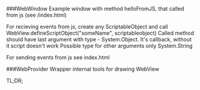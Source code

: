 ###WebWindow
Example window with method helloFromJS, that called from js (see /index.html)

For recieving events from js, create any ScriptableObject and call WebView.defineScriptObject("someName", scriptableobject)
Called method should have last argument with type - System.Object. It's callback, without it script doesn't work
Possible type for other arguments only System.String

For sending events from js see index.html

###WebProvider
Wrapper internal tools for drawing WebView

TL;DR;
